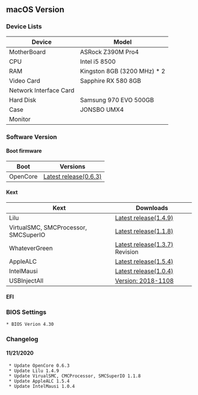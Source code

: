 
## macOS Version

### Device Lists
| Device | Model |
|---|---|
| MotherBoard | ASRock Z390M Pro4 |
| CPU | Intel i5 8500 |
| RAM | Kingston 8GB (3200 MHz) * 2 |
| Video Card | Sapphire RX 580 8GB |
| Network Interface Card | |
| Hard Disk | Samsung 970 EVO 500GB |
| Case | JONSBO UMX4 |
| Monitor | |

### Software Version
#### Boot firmware
| Boot | Versions |
|---|---|
| OpenCore | [Latest release(0.6.3)](https://github.com/acidanthera/OpenCorePkg) |

#### Kext
| Kext | Downloads |
|---|---|
| Lilu | [Latest release(1.4.9)](https://github.com/acidanthera/Lilu) |
| VirtualSMC, SMCProcessor, SMCSuperIO | [Latest release(1.1.8)](https://github.com/acidanthera/VirtualSMC) |
| WhateverGreen | [Latest release(1.3.7)](https://github.com/bugprogrammer/WhateverGreen) Revision |
| AppleALC | [Latest release(1.5.4)](https://github.com/acidanthera/AppleALC/) |
| IntelMausi | [Latest release(1.0.4)](https://github.com/acidanthera/IntelMausi) |
| USBInjectAll | [Version: 2018-1108](https://bitbucket.org/RehabMan/os-x-usb-inject-all/downloads/) |

#### EFI

### BIOS Settings
    * BIOS Verion 4.30

### Changelog
#### 11/21/2020
     * Update OpenCore 0.6.3
     * Update Lilu 1.4.9
     * Update VirualSMC, CMCProcessor, SMCSuperIO 1.1.8
     * Update AppleALC 1.5.4
     * Update IntelMausi 1.0.4 
